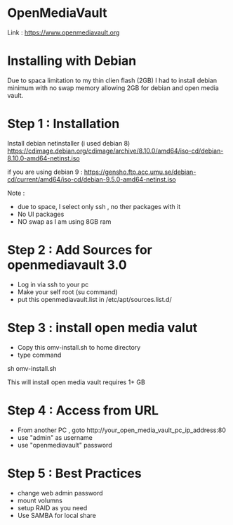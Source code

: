 # OpenMediaVault 
Link : https://www.openmediavault.org

# Installing with Debian
Due to spaca limitation to my thin clien flash (2GB) I had to install debian minimum with no swap memory allowing 2GB for debian and open media vault. 

# Step 1 : Installation
Install debian netinstaller (i used debian 8) 
https://cdimage.debian.org/cdimage/archive/8.10.0/amd64/iso-cd/debian-8.10.0-amd64-netinst.iso

if you are using debian 9 : https://gensho.ftp.acc.umu.se/debian-cd/current/amd64/iso-cd/debian-9.5.0-amd64-netinst.iso 


Note : 
- due to space, I select only ssh , no ther packages with it
- No UI packages
- NO swap as I am using 8GB ram

# Step 2 : Add Sources for openmediavault 3.0
- Log in via ssh to your pc 
- Make your self root (su command) 
- put this openmediavault.list in /etc/apt/sources.list.d/ 

# Step 3 : install open media valut
- Copy this omv-install.sh to home directory
- type command 

sh omv-install.sh 

This will install open media vault 
requires 1+ GB 

# Step 4 : Access from URL
- From another PC , goto http://your_open_media_vault_pc_ip_address:80
- use "admin" as username 
- use "openmediavault" password 

# Step 5 : Best Practices
- change web admin password
- mount volumns
- setup RAID as you need
- Use SAMBA for local share
